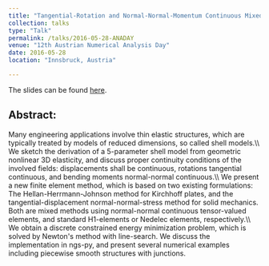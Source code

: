 ```yaml
---
title: "Tangential-Rotation and Normal-Normal-Momentum Continuous Mixed Finite Elements for Non-Linear Shell Models"
collection: talks
type: "Talk"
permalink: /talks/2016-05-28-ANADAY 
venue: "12th Austrian Numerical Analysis Day"
date: 2016-05-28
location: "Innsbruck, Austria"

---
```


The slides can be found [here](http://michaelneunteufel.github.io/files/talks/anaday12_presentation.pdf).

<h2>Abstract:</h2>
Many engineering applications involve thin elastic structures, which are typically treated by models of reduced dimensions, so called shell models.\\
We sketch the derivation of a 5-parameter shell model from geometric nonlinear 3D elasticity, and discuss proper continuity conditions of the involved fields: displacements shall be continuous, rotations tangential continuous, and bending moments normal-normal continuous.\\
We present a new finite element method, which is based on two existing formulations: The Hellan-Herrmann-Johnson method for Kirchhoff plates, and the tangential-displacement normal-normal-stress method for solid mechanics. Both are mixed methods using normal-normal continuous tensor-valued elements, and standard H1-elements or Nedelec elements, respectively.\\
We obtain a discrete constrained energy minimization problem, which is solved by Newton's method with line-search.
We discuss the implementation in ngs-py, and present several numerical examples including piecewise smooth structures with junctions.
